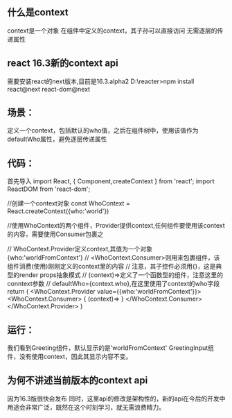 
## 什么是context
  context是一个对象
  在组件中定义的context，其子孙可以直接访问
  无需逐层的传递属性

## react 16.3新的context api
需要安装react的next版本,目前是16.3.alpha2
D:\reacter>npm install react@next react-dom@next

## 场景：
定义一个context，包括默认的who值，之后在组件树中，使用该值作为defaultWho属性，避免逐层传递属性

## 代码：
首先导入
import React, { Component,createContext } from 'react';
import ReactDOM from 'react-dom';

//创建一个context对象
const WhoContext = React.createContext({who:'world'})


//使用WhoContext的两个组件，Provider提供context,任何组件要使用该context的内容，需要使用Consumer包裹之

  // WhoContext.Provider定义context,其值为一个对象{who:'worldFromContext'}
  //  <WhoContext.Consumer>则用来包裹组件，该组件消费(使用)刚刚定义的context里的内容
  // 注意，其子控件必须用{}，这是典型的render props抽象模式
  // (context)=><Greeting defaultWho={context.who} />定义了一个函数型的组件，注意这里的conntext参数
  // defaultWho={context.who},在这里使用了context的who字段
  return (
    <WhoContext.Provider value={{who:'worldFromContext'}}>
      <WhoContext.Consumer>
        {
          (context)=><Greeting defaultWho={context.who} />
        }
      </WhoContext.Consumer>
      <GreetingInput defaultWho={props.defaultWho}/>
    </WhoContext.Provider>
  )

  ## 运行：
  我们看到Greeting组件，默认显示的是'worldFromContext'
  GreetingInput组件，没有使用context，因此其显示内容不变。

  ## 为何不讲述当前版本的context api
  因为16.3版很快会发布
  同时，这里api的修改是架构性的，新的api在今后的开发中用途会非常广泛，既然在这个时刻学习，就无需浪费精力。
